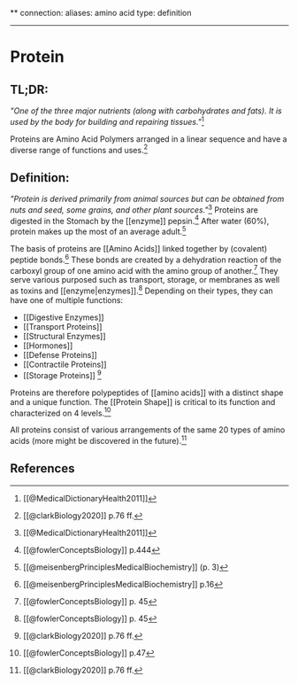 **
connection:
aliases: amino acid
type: definition

---

# Protein

## TL;DR:
*"One of the three major nutrients (along with carbohydrates and fats). It is used by the body for building and repairing tissues."*[^1]

Proteins are Amino Acid Polymers arranged in a linear sequence and have a diverse range of functions and uses.[^4]

## Definition:
*"Protein is derived primarily from animal sources but can be obtained from nuts and seed, some grains, and other plant sources."*[^1] Proteins are digested in the Stomach by the [[enzyme]] pepsin.[^5] After water (60%), protein makes up the most of an average adult.[^2] 

The basis of proteins are [[Amino Acids]] linked together by (covalent) peptide bonds.[^3] These bonds are created by a dehydration reaction of the carboxyl group of one amino acid with the amino group of another.[^6] They serve various purposed such as transport, storage, or membranes as well as toxins and [[enzyme|enzymes]].[^6] Depending on their types, they can have one of multiple functions:
- [[Digestive Enzymes]]
- [[Transport Proteins]]
- [[Structural Enzymes]]
- [[Hormones]]
- [[Defense Proteins]]
- [[Contractile Proteins]]
- [[Storage Proteins]]
[^4]

Proteins are therefore polypeptides of [[amino acids]] with a distinct shape and a unique function. The [[Protein Shape]] is critical to its function and characterized on 4 levels.[^7]

All proteins consist of various arrangements of the same 20 types of amino acids (more might be discovered in the future).[^4]

## References

[^1]: [[@MedicalDictionaryHealth2011]]
[^2]: [[@meisenbergPrinciplesMedicalBiochemistry]] (p. 3)
[^3]: [[@meisenbergPrinciplesMedicalBiochemistry]] p.16
[^4]: [[@clarkBiology2020]] p.76 ff.
[^5]: [[@fowlerConceptsBiology]] p.444
[^6]: [[@fowlerConceptsBiology]] p. 45
[^7]: [[@fowlerConceptsBiology]] p.47